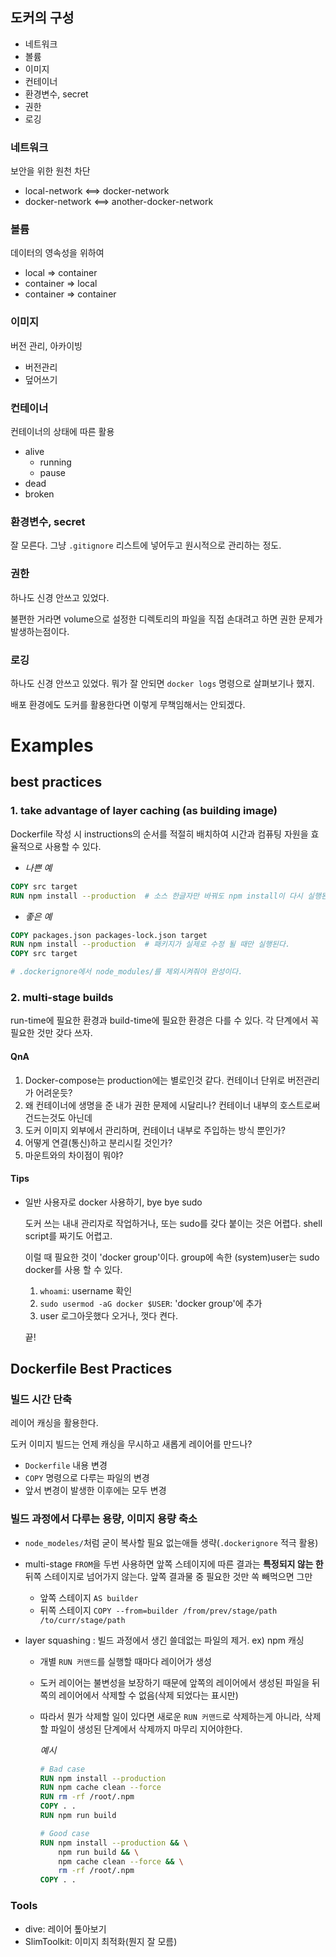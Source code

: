 ## 도커의 구성

- 네트워크
- 볼륨
- 이미지
- 컨테이너
- 환경변수, secret
- 권한
- 로깅

### 네트워크

보안을 위한 원천 차단

- local-network <==> docker-network
- docker-network <==> another-docker-network

### 볼륨

데이터의 영속성을 위하여

- local => container
- container => local
- container => container

### 이미지

버전 관리, 아카이빙

- 버전관리
- 덮어쓰기

### 컨테이너

컨테이너의 상태에 따른 활용

- alive
  - running
  - pause
- dead
- broken

### 환경변수, secret

잘 모른다. 그냥 `.gitignore` 리스트에 넣어두고 원시적으로 관리하는 정도.

### 권한

하나도 신경 안쓰고 있었다.

불편한 거라면 volume으로 설정한 디렉토리의 파일을 직접 손대려고 하면 권한 문제가 발생하는점이다.

### 로깅

하나도 신경 안쓰고 있었다. 뭐가 잘 안되면 `docker logs` 명령으로 살펴보기나 했지.

배포 환경에도 도커를 활용한다면 이렇게 무책임해서는 안되겠다.

# Examples

## best practices

### 1. take advantage of layer caching (as building image)

Dockerfile 작성 시 instructions의 순서를 적절히 배치하여 시간과 컴퓨팅 자원을 효율적으로 사용할 수 있다.

- _나쁜 예_

```Dockerfile
COPY src target
RUN npm install --production  # 소스 한글자만 바꿔도 npm install이 다시 실행된다.
```

- _좋은 예_

```Dockerfile
COPY packages.json packages-lock.json target
RUN npm install --production  # 패키지가 실제로 수정 될 때만 실행된다.
COPY src target

# .dockerignore에서 node_modules/를 제외시켜줘야 완성이다.
```

### 2. multi-stage builds

run-time에 필요한 환경과 build-time에 필요한 환경은 다를 수 있다. 각 단계에서 꼭 필요한 것만 갖다 쓰자.

#### QnA

1. Docker-compose는 production에는 별로인것 같다. 컨테이너 단위로 버전관리가 어려운듯?
2. 왜 컨테이너에 생명을 준 내가 권한 문제에 시달리나? 컨테이너 내부의 호스트로써 건드는것도 아닌데
3. 도커 이미지 외부에서 관리하며, 컨테이너 내부로 주입하는 방식 뿐인가?
4. 어떻게 연결(통신)하고 분리시킬 것인가?
5. 마운트와의 차이점이 뭐야?

#### Tips

- 일반 사용자로 docker 사용하기, bye bye sudo

  도커 쓰는 내내 관리자로 작업하거나, 또는 sudo를 갖다 붙이는 것은 어렵다. shell script를 짜기도 어렵고.

  이럴 때 필요한 것이 'docker group'이다. group에 속한 (system)user는 sudo docker를 사용 할 수 있다.

  1. `whoami`: username 확인
  2. `sudo usermod -aG docker $USER`: 'docker group'에 추가
  3. user 로그아웃했다 오거나, 껏다 켠다.

  끝!


## Dockerfile Best Practices


### 빌드 시간 단축

레이어 캐싱을 활용한다.

도커 이미지 빌드는 언제 캐싱을 무시하고 새롭게 레이어를 만드나?

  - `Dockerfile` 내용 변경
  - `COPY` 명령으로 다루는 파일의 변경
  - 앞서 변경이 발생한 이후에는 모두 변경


### 빌드 과정에서 다루는 용량, 이미지 용량 축소

- `node_modeles/`처럼 굳이 복사할 필요 없는애들 생략(`.dockerignore` 적극 활용)

- multi-stage
  `FROM`을 두번 사용하면 앞쪽 스테이지에 따른 결과는 **특정되지 않는 한** 뒤쪽 스테이지로 넘어가지
  않는다. 앞쪽 결과물 중 필요한 것만 쏙 빼먹으면 그만

  - 앞쪽 스테이지 `AS builder`
  - 뒤쪽 스테이지 `COPY --from=builder /from/prev/stage/path /to/curr/stage/path`

- layer squashing
  : 빌드 과정에서 생긴 쓸데없는 파일의 제거. ex) npm 캐싱

  - 개별 `RUN 커맨드`를 실행할 때마다 레이어가 생성
  - 도커 레이어는 불변성을 보장하기 때문에 앞쪽의 레이어에서 생성된 파일을 뒤쪽의 레이어에서
    삭제할 수 없음(삭제 되었다는 표시만)
  - 따라서 뭔가 삭제할 일이 있다면 새로운 `RUN 커맨드`로 삭제하는게 아니라, 삭제할 파일이 생성된
    단계에서 삭제까지 마무리 지어야한다.

    _예시_

    ```Dockerfile
    # Bad case
    RUN npm install --production
    RUN npm cache clean --force
    RUN rm -rf /root/.npm
    COPY . .
    RUN npm run build
    ```

    ```Dockerfile
    # Good case
    RUN npm install --production && \
        npm run build && \
        npm cache clean --force && \
        rm -rf /root/.npm
    COPY . .
    ```



### Tools

- dive: 레이어 톺아보기
- SlimToolkit: 이미지 최적화(뭔지 잘 모름)
